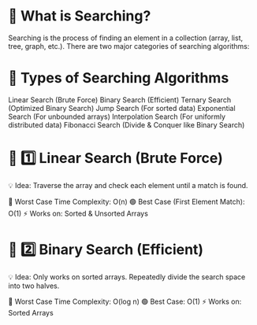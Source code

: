 # 🔎 What is Searching?
Searching is the process of finding an element in a collection (array, list, tree, graph, etc.). There are two major categories of searching algorithms:

# 📌 Types of Searching Algorithms

Linear Search (Brute Force)
Binary Search (Efficient)
Ternary Search (Optimized Binary Search)
Jump Search (For sorted data)
Exponential Search (For unbounded arrays)
Interpolation Search (For uniformly distributed data)
Fibonacci Search (Divide & Conquer like Binary Search)

# 📌 1️⃣ Linear Search (Brute Force)
💡 Idea: Traverse the array and check each element until a match is found.

🔴 Worst Case Time Complexity: O(n)
🟢 Best Case (First Element Match): O(1)
⚡ Works on: Sorted & Unsorted Arrays

# 📌 2️⃣ Binary Search (Efficient)
💡 Idea: Only works on sorted arrays. Repeatedly divide the search space into two halves.

🔴 Worst Case Time Complexity: O(log n)
🟢 Best Case: O(1)
⚡ Works on: Sorted Arrays

